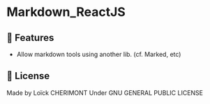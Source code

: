 <!-- 
    MAIN TITLE
    ModelReadme : Replace with project name
    Language : Replace with main language for the project

    Ex: Todo_ReactJS 
-->
# Markdown_ReactJS
<!--
![MainImageForProject](https://placehold.co/500x300)


    INTRODUCTION
    Short summary explaining the reasons of the project and tell about worked concepts

    Ex: This is a Front-End project made with HTML, CSS for design and JavaScript to work on client-side validation (Constraint API)

Lorem ipsum dolor sit amet, consectetur adipiscing elit. Mauris luctus condimentum tortor a cursus.


    TOOLS
    Short list of used tools with their versions

    Ex: 
    - Go 1.18
    - MySQL 8.0.29
    - Bootstrap 5.2.0-beta1

## :wrench: Tools
- Lorem X.XX.XXX
- Lorem X.XX.XXX
- Lorem X.XX.XXX


    PREREQUISITES
    Tell about the required options, softwares, knowledges to possess 
    to run correctly the project 

    Ex: Setup username and password for database in database.go

## :warning: Prerequisites
Lorem ipsum dolor sit amet, consectetur adipiscing elit. Mauris luctus condimentum tortor a cursus.

```bash
# Lorem ipsum dolor sit amet
# Lorem ipsum dolor sit amet
# Lorem ipsum dolor sit amet
```


    SETUP
    Explain using command lines, the steps to follow to setup the project
    At the end show, the expected result with a image   

    Ex: 
    1. Download the whole project `Travel` on your system
    2. Open your terminal in `Travel`
    ```
    cd Travel
    ```
    3. In `Travel` directory, run:
    ```
    go run github.com/loickcherimont/Travel/main
    ```
    4. If there is no error. Go on your favorite browser and use this line in your URL address bar
    ```
    http://localhost:8080/travel
    ```
    5. Here you are! Welcome in the main page of the Web application

    ![Main page of the application](assets/images/readme_images/mainpage.png)


## :inbox_tray: Setup
1. Lorem ipsum dolor sit amet, `consectetur` adipiscing elit
2. Lorem **ipsum dolor sit** amet, consectetur adipiscing elit
```bash
# Lorem ipsum dolor sit amet
# Lorem ipsum dolor sit amet
# Lorem ipsum dolor sit amet
```
3. Lorem ipsum dolor sit amet, *consectetur adipiscing elit*

![ExpectResultsAfterSetup](https://placehold.co/300x200)

<!-- 
    FEATURES
    List of the main new features, fixes to bring on the project

    Ex:
    - Setup Night/Day mode
    - Add animation when music is playing
-->

## :rocket: Features
<!-- What we can do later -->
- Allow markdown tools using another lib. (cf. Marked, etc)

<!-- 
    LICENSE
    Write Developer name with used license

    Ex: Made by Loïck Chérimont
        Under MIT License 
 -->

## :key: License
Made by Loïck CHERIMONT
Under GNU GENERAL PUBLIC LICENSE

